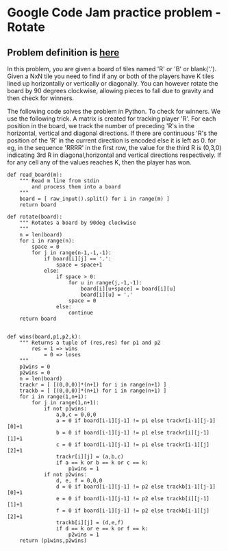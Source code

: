 # Google Code Jam practice problem - Rotate
## Problem definition is [here](http://code.google.com/codejam/contest/544101/dashboard#s=p0)
In this problem, you are given a board of tiles named 'R' or 'B' or blank('.'). Given a NxN tile
you need to find if any or both of the players have K tiles lined up horizontally or vertically or diagonally. You can however rotate the board by 90 degrees clockwise, allowing pieces to fall due to gravity and then check for winners. 

The following code solves the problem in Python. To check for winners. We use the following trick.
A matrix is created for tracking player 'R'. For each position in the board, we track the number of preceding 'R's in the horizontal, vertical and diagonal directions. If there are continuous 'R's the position of the 'R' in the current direction is encoded else it is left as 0. for eg, in the sequence 'RRRR' in the first row, the value for the third R is (0,3,0) indicating 3rd R in diagonal,horizontal and vertical directions respectively. If for any cell any of the values reaches K, then the player has won.

```
def read_board(m):
	""" Read m line from stdin
		and process them into a board
	"""
	board = [ raw_input().split() for i in range(m) ]
	return board

def rotate(board):
	""" Rotates a board by 90deg clockwise
	"""
	n = len(board)
	for i in range(n):
		space = 0
		for j in range(n-1,-1,-1):
			if board[i][j] == '.':
				space = space+1
			else:
				if space > 0:
					for u in range(j,-1,-1):
						board[i][u+space] = board[i][u]
						board[i][u] = '.'
					space = 0
				else:
					continue
	return board


def wins(board,p1,p2,k):
	""" Returns a tuple of (res,res) for p1 and p2
		res = 1 => wins
			= 0 => loses
	"""
	p1wins = 0
	p2wins = 0
	n = len(board)
	trackr = [ [(0,0,0)]*(n+1) for i in range(n+1) ]
	trackb = [ [(0,0,0)]*(n+1) for i in range(n+1) ]
	for i in range(1,n+1):
		for j in range(1,n+1):
			if not p1wins:
				a,b,c = 0,0,0
				a = 0 if board[i-1][j-1] != p1 else trackr[i-1][j-1][0]+1
				b = 0 if board[i-1][j-1] != p1 else trackr[i][j-1][1]+1
				c = 0 if board[i-1][j-1] != p1 else trackr[i-1][j][2]+1
				trackr[i][j] = (a,b,c)
				if a == k or b == k or c == k:
					p1wins = 1
			if not p2wins:
				d, e, f = 0,0,0
				d = 0 if board[i-1][j-1] != p2 else trackb[i-1][j-1][0]+1
				e = 0 if board[i-1][j-1] != p2 else trackb[i][j-1][1]+1
				f = 0 if board[i-1][j-1] != p2 else trackb[i-1][j][2]+1
				trackb[i][j] = (d,e,f)
				if d == k or e == k or f == k:
					p2wins = 1
	return (p1wins,p2wins)
```
